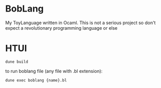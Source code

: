 # BobLang
My ToyLanguage written in Ocaml. This is not a serious project so don't expect a revolutionary programming language or else

# HTUI
```
dune build
```
to run boblang file (any file with .bl extension):
```
dune exec boblang {name}.bl
```
